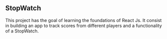 ## StopWatch

This project has the goal of learning the foundations of React Js. It consist in
building an app to track scores from different players and a functionality of a StopWatch.